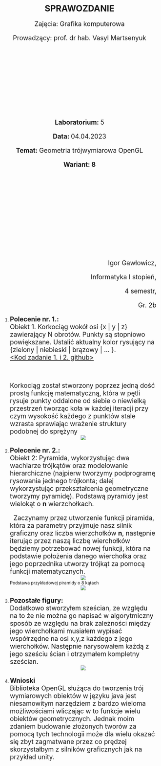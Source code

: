 <style>
  h1,
  h2,
  h3,
  h4 {
    border-bottom: 0;
    display: flex;
    flex-direction: column;
    align-items: center;
    margin-bottom: 0;
    font-weight: bold;
  }
  p{
    font-size: 1.5em;
    margin-bottom: 0;
  }
</style>

<h1>SPRAWOZDANIE</h1>
<p align="center">Zajęcia: Grafika komputerowa</p>
<p align="center">Prowadzący: prof. dr hab. Vasyl Martsenyuk</p>

&nbsp;

&nbsp;

&nbsp;

&nbsp;

&nbsp;

<p align="center"><b>Laboratorium: </b>5</p>
<p align="center"><b>Data: </b>04.04.2023</p>
<p align="center"><b>Temat: </b>Geometria trójwymiarowa OpenGL</p>
<p align="center"><b>Wariant: 8</b></p>

&nbsp;

&nbsp;

&nbsp;

&nbsp;

&nbsp;

&nbsp;

<p align="end">Igor Gawłowicz,</p>
<p align="end">Informatyka I stopień,</p>
<p align="end">4 semestr,</p>
<p align="end">Gr. 2b</p>

<div style="page-break-after: always;"></div>

1.  **Polecenie nr. 1.:** \
     Obiekt 1. Korkociąg wokół osi {x | y | z} zawierający N obrotów. Punkty są stopniowo powiększane. Ustalić aktualny kolor rysujący na {zielony | niebieski | brązowy | … }. \
    [<Kod zadanie 1. i 2. github>](https://github.com/Zciwolvo/GrafikaKomputerowa/blob/main/Lab4/lab4.svg)

    &nbsp;

    Korkociąg został stworzony poprzez jedną dość prostą funkcję matematyczną, która w pętli rysuje punkty oddalone od siebie o niewielką przestrzeń tworząc koła w każdej iteracji przy czym wysokość każdego z punktów stale wzrasta sprawiając wrażenie struktury podobnej do sprężyny

       <div align="center">
       <img src="z1.png" />
       </div>

2.  **Polecenie nr. 2.:** \
    Obiekt 2: Pyramida, wykorzystując dwa wachlarze trójkątów oraz modelowanie hierarchiczne (najpierw tworzymy podprogramę rysowania jednego trójkonta; dalej wykorzystując przekształcenia geometryczne tworzymy pyramidę). Podstawą pyramidy jest wielokąt o **n** wierzchołkach.

    &nbsp;
    Zaczynamy przez utworzenie funkcji piramida, która za parametry przyjmuje nasz silnik graficzny oraz liczba wierzchołków **n**, następnie iterując przez naszą liczbę wierchołków będziemy potrzebować nowej funkcji, która na podstawie położenia danego wierchołka oraz jego poprzednika utworzy trójkąt za pomocą funkcji matematycznych.

       <div align="center">
       <img src="z21.png" />
       </div>
     Podstawa przykładowej piramidy o 8 kątach
       <div align="center">
       <img src="zad22.png" />
       </div>

3.  **Pozostałe figury:** \
    Dodatkowo stworzyłem sześcian, ze względu na to że nie można go napisać w algorytmiczny sposób ze względu na brak zależności między jego wierchołkami musiałem wypisać współrzędne na osi x,y,z każdego z jego wierchołków. Następnie narysowałem każdą z jego sześciu ścian i otrzymałem kompletny sześcian.

      <div align="center">
       <img src="z31.png" />
       </div>

4.  **Wnioski** \
    Biblioteka OpenGL służąca do tworzenia trój wymiarowych obiektów w języku java jest niesamowitym narzędziem z bardzo wieloma możliwościami wliczając w to funkcje wielu obiektów geometrycznych. Jednak moim zdaniem budowanie złożonych tworów za pomocą tych technologii może dla wielu okazać się zbyt zagmatwane przez co prędzej skorzystałbym z silników graficznych jak na przykład unity.

